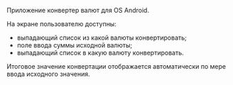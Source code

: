 Приложение конвертер валют для OS Android.

На экране пользователю доступны:
- выпадающий список из какой валюты конвертировать;
- поле ввода суммы исходной валюты;
- выпадающий список в какую валюту конвертировать.

Итоговое значение конвертации отображается автоматически по мере ввода исходного значения.
